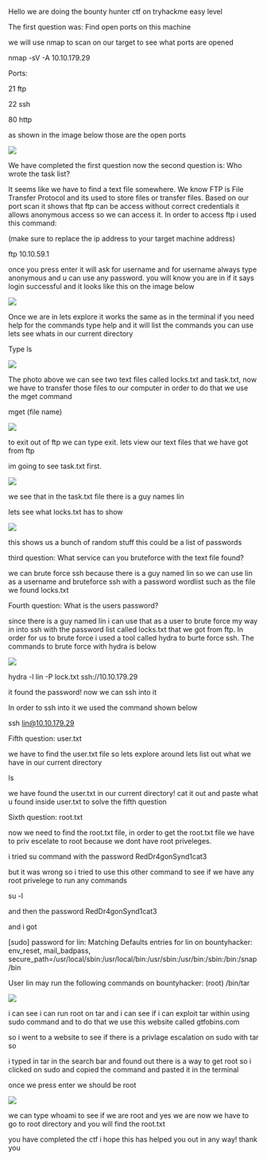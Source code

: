 Hello we are doing the bounty hunter ctf on tryhackme easy level

The first question was: Find open ports on this machine

we will use nmap to scan on our target to see what ports are opened

nmap -sV -A 10.10.179.29

Ports:

21 ftp

22 ssh

80 http

as shown in the image below those are the open ports

![](/images/bh1.png)


We have completed the first question now the second question is: Who wrote the task list?

It seems like we have to find a text file somewhere. We know FTP is File Transfer Protocol and its used to store files or transfer files.
Based on our port scan it shows that ftp can be access without correct credentials it allows anonymous access so we can access it.
In order to access ftp i used this command:

(make sure to replace the ip address to your target machine address)

ftp 10.10.59.1

once you press enter it will ask for username and for username always type anonymous and u can use any password. you will know you are in if it says login successful and it looks like this
on the image below

![](/images/bh2.png)

Once we are in lets explore it works the same as in the terminal if you need help for the commands type help and it will list the commands you can use
lets see whats in our current directory


Type ls 

![](/images/bh3.png)

The photo above we can see two text files called locks.txt and task.txt, now we have to transfer those files to our computer in order to do that we use the mget command

mget (file name) 

![](/images/bh4.png)

to exit out of ftp we can type exit. lets view our text files that we have got from ftp

im going to see task.txt first.

![](/images/bh5.png)

we see that in the task.txt file there is a guy names lin

lets see what locks.txt has to show

![](/images/bh6.png)

this shows us a bunch of random stuff this could be a list of passwords

third question: What service can you bruteforce with the text file found?

we can brute force ssh because there is a guy named lin so we can use lin as a username and bruteforce ssh with a password wordlist such as the file we found locks.txt


Fourth question: What is the users password?

since there is a guy named lin i can use that as a user to brute force my way in into ssh with the password list called locks.txt that we got from ftp.
In order for us to brute force i used a tool called hydra to burte force ssh. The commands to brute force with hydra is below

![](/images/bh7.png)

hydra -l lin -P lock.txt ssh://10.10.179.29

it found the password! now we can ssh into it

In order to ssh into it we used the command shown below 

ssh lin@10.10.179.29

Fifth question: user.txt

we have to find the user.txt file so lets explore around lets list out what we have in our current directory

ls

we have found the user.txt in our current directory! cat it out and paste what u found inside user.txt to solve the fifth question

Sixth question: root.txt

now we need to find the root.txt file, in order to get the root.txt file we have to priv escelate to root because we dont have root priveleges. 

i tried su command with the password RedDr4gonSynd1cat3

but it was wrong so i tried to use this other command to see if we have any root privelege to run any commands

su -l 

and then the password RedDr4gonSynd1cat3

and i got 

[sudo] password for lin: 
Matching Defaults entries for lin on bountyhacker:
    env_reset, mail_badpass, secure_path=/usr/local/sbin\:/usr/local/bin\:/usr/sbin\:/usr/bin\:/sbin\:/bin\:/snap/bin

User lin may run the following commands on bountyhacker:
    (root) /bin/tar

![](/images/bh8.png)

i can see i can run root on tar and i can see if i can exploit tar within using sudo command and to do that we use this website called gtfobins.com

so i went to a website to see if there is a privlage escalation on sudo with tar so 

i typed in tar in the search bar and found out there is a way to get root so i clicked on sudo and copied the command and pasted it in the terminal

once we press enter we should be root

![](/images/bh9.png)

we can type whoami to see if we are root and yes we are now we have to go to root directory and you will find the root.txt

you have completed the ctf i hope this has helped you out in any way! thank you
